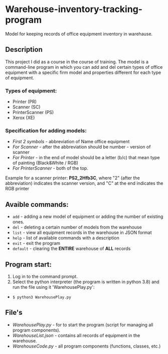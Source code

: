 # Warehouse-inventory-tracking-program
Model for keeping records of office equipment inventory in warehause.

## Description
This project I did as a course in the course of training.
The model is a command-line program in which you can add and del certain types of office equipment
with a specific firm model and properties different for each type of equipment.

### Types of equipment:
  - Printer (PR)
  - Scanner (SC)
  - PrinterScanner (PS)
  - Xerox (XE)

### Specification for adding models:
  - *First 2 symbols* - abbreviation of Name office equipment
  - *For Scanner* - after the abbreviation should be number - version of scanner
  - *For Printer* - in the end of model should be a letter (b/c) that mean type of painting (Black&White / RGB)
  - *For PrinterScanner* - both of the top.
  
  Example for a scanner printer: **PS2_2Hfb3C**, where "2" (after the abbreviation) indicates the scanner version, and "C" at the end indicates the RGB printer

## Avaible commands:
  - `add` - adding a new model of equipment or adding the number of existing ones.
  - `del` - deleting a certain number of models from the warehouse
  - `list` - view all equipment records in the warehouse in JSON format
  - `help` - list of available commands with a description
  - `exit` - exit the program
  - `default` - clearing the **ENTIRE** warehouse of **ALL** records

## Program start:
1. Log in to the command prompt.
2. Select the python interpreter (the program is written in python 3.8) and run the file using it 'WarehousePlay.py':

- `$ python3 WarehousePlay.py`

## File's
- *WarehousePlay.py* - for to start the program (script for managing all program components).
- *WarehouseList.json* - contains all records of equipment in the warehouse.
- *WarehouseCode.py* - all program components (functions, classes, etc.)
